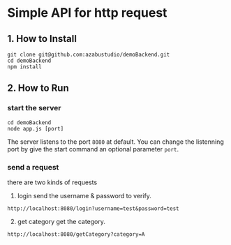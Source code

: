 # Simple API for http request

## 1. How to Install
```
git clone git@github.com:azabustudio/demoBackend.git
cd demoBackend
npm install
```

## 2. How to Run
### start the server
```
cd demoBackend
node app.js [port]
```
The server listens to the port `8080` at default.
You can change the listenning port by give the start command an optional parameter `port`.

### send a request
there are two kinds of requests

1. login
send the username & password to verify.
```
http://localhost:8080/login?username=test&password=test
```

2. get category
get the category.
```
http://localhost:8080/getCategory?category=A
```